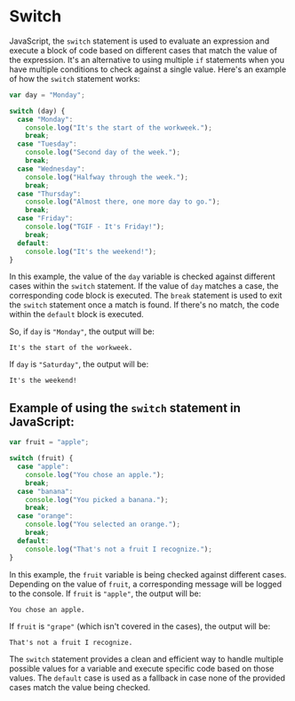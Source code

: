 # Switch 

JavaScript, the `switch` statement is used to evaluate an expression and execute a block of code based on different cases that match the value of the expression. It's an alternative to using multiple `if` statements when you have multiple conditions to check against a single value. Here's an example of how the `switch` statement works:

```javascript
var day = "Monday";

switch (day) {
  case "Monday":
    console.log("It's the start of the workweek.");
    break;
  case "Tuesday":
    console.log("Second day of the week.");
    break;
  case "Wednesday":
    console.log("Halfway through the week.");
    break;
  case "Thursday":
    console.log("Almost there, one more day to go.");
    break;
  case "Friday":
    console.log("TGIF - It's Friday!");
    break;
  default:
    console.log("It's the weekend!");
}
```

In this example, the value of the `day` variable is checked against different cases within the `switch` statement. If the value of `day` matches a case, the corresponding code block is executed. The `break` statement is used to exit the `switch` statement once a match is found. If there's no match, the code within the `default` block is executed.

So, if `day` is `"Monday"`, the output will be:

```
It's the start of the workweek.
```

If `day` is `"Saturday"`, the output will be:

```
It's the weekend!
```

## Example of using the `switch` statement in JavaScript:

```javascript
var fruit = "apple";

switch (fruit) {
  case "apple":
    console.log("You chose an apple.");
    break;
  case "banana":
    console.log("You picked a banana.");
    break;
  case "orange":
    console.log("You selected an orange.");
    break;
  default:
    console.log("That's not a fruit I recognize.");
}
```

In this example, the `fruit` variable is being checked against different cases. Depending on the value of `fruit`, a corresponding message will be logged to the console. If `fruit` is `"apple"`, the output will be:

```
You chose an apple.
```

If `fruit` is `"grape"` (which isn't covered in the cases), the output will be:

```
That's not a fruit I recognize.
```

The `switch` statement provides a clean and efficient way to handle multiple possible values for a variable and execute specific code based on those values. The `default` case is used as a fallback in case none of the provided cases match the value being checked.
